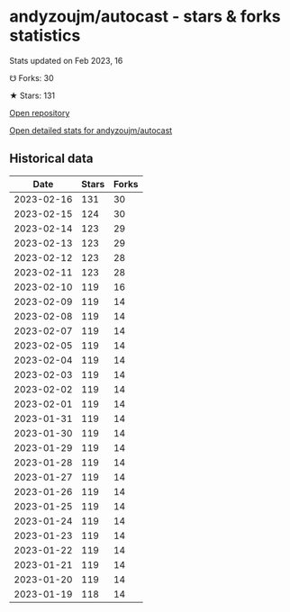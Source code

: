 # andyzoujm/autocast - stars & forks statistics

Stats updated on Feb 2023, 16

☋ Forks: 30

★ Stars: 131

[Open repository](https://github.com/andyzoujm/autocast)

[Open detailed stats for andyzoujm/autocast](https://reviewgithub.com/rep/andyzoujm/autocast)

## Historical data
| Date | Stars | Forks |
|------|-------|-------|
| 2023-02-16 | 131 | 30 | 
| 2023-02-15 | 124 | 30 | 
| 2023-02-14 | 123 | 29 | 
| 2023-02-13 | 123 | 29 | 
| 2023-02-12 | 123 | 28 | 
| 2023-02-11 | 123 | 28 | 
| 2023-02-10 | 119 | 16 | 
| 2023-02-09 | 119 | 14 | 
| 2023-02-08 | 119 | 14 | 
| 2023-02-07 | 119 | 14 | 
| 2023-02-05 | 119 | 14 | 
| 2023-02-04 | 119 | 14 | 
| 2023-02-03 | 119 | 14 | 
| 2023-02-02 | 119 | 14 | 
| 2023-02-01 | 119 | 14 | 
| 2023-01-31 | 119 | 14 | 
| 2023-01-30 | 119 | 14 | 
| 2023-01-29 | 119 | 14 | 
| 2023-01-28 | 119 | 14 | 
| 2023-01-27 | 119 | 14 | 
| 2023-01-26 | 119 | 14 | 
| 2023-01-25 | 119 | 14 | 
| 2023-01-24 | 119 | 14 | 
| 2023-01-23 | 119 | 14 | 
| 2023-01-22 | 119 | 14 | 
| 2023-01-21 | 119 | 14 | 
| 2023-01-20 | 119 | 14 | 
| 2023-01-19 | 118 | 14 | 

